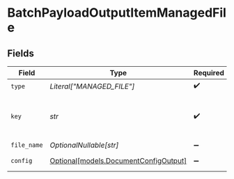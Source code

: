 # BatchPayloadOutputItemManagedFile


## Fields

| Field                                                                      | Type                                                                       | Required                                                                   | Description                                                                |
| -------------------------------------------------------------------------- | -------------------------------------------------------------------------- | -------------------------------------------------------------------------- | -------------------------------------------------------------------------- |
| `type`                                                                     | *Literal["MANAGED_FILE"]*                                                  | :heavy_check_mark:                                                         | N/A                                                                        |
| `key`                                                                      | *str*                                                                      | :heavy_check_mark:                                                         | The key of the managed file to ingest.                                     |
| `file_name`                                                                | *OptionalNullable[str]*                                                    | :heavy_minus_sign:                                                         | N/A                                                                        |
| `config`                                                                   | [Optional[models.DocumentConfigOutput]](../models/documentconfigoutput.md) | :heavy_minus_sign:                                                         | The ingest job config.                                                     |